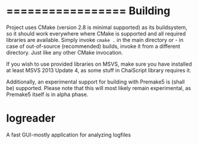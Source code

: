 
=================
**Building**
=================

Project uses CMake (version 2.8 is minimal supported) as its buildsystem, so it should work everywhere where CMake is supported and all required libraries are available.
Simply invoke `cmake .` in the main directory or - in case of out-of-source (recommended) builds, invoke it from a different directory. Just like any other CMake invocation.

If you wish to use provided libraries on MSVS, make sure you have installed at least MSVS 2013 Update 4, as some stuff in ChaiScript library requires it.

Additionally, an experimental support for building with Premake5 is (shall be) supported. Please note that this will most likely remain experimental, as Premake5 itself is in alpha phase.

# logreader
A fast GUI-mostly application for analyzing logfiles
